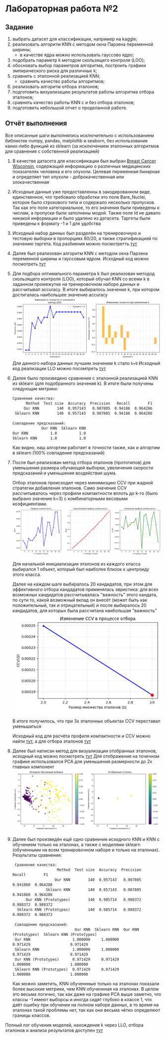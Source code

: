 # Лабораторная работа №2

## Задание

1. выбрать датасет для классификации, например на kaggle;
2. реализовать алгоритм KNN с методом окна Парзена переменной ширины; 
   * в качестве ядра можно использовать гауссово ядро;
3. подобрать параметр k методом скользящего контроля (LOO);
4. обосновать выбор параметров алгоритма, построить графики эмпирического риска для различных k;
5. сравнить с эталонной реализацией KNN;
   * сравнить качество работы алгоритмов;
6. реализовать алгоритм отбора эталонов;
7. подготовить визуализацию результатов работы алгоритма отбора эталонов;
8. сравнить качество работы KNN с и без отбора эталонов;
9. подготовить небольшой отчет о проделанной работе.

## Отчёт выполнения

Все описанные шаги выполнялись исключительно с использованием библиотек numpy, pandas, matplotlib и seaborn, без использования каких-либо функций из sklearn (за исключением эталонных алгоритмов для сравнения с собственной реализацией)

1. В качестве датасета для классификации был выбран [Breast Cancer Wisconsin](https://www.kaggle.com/datasets/zzero0/uci-breast-cancer-wisconsin-original), содержащий информацию о различных медицинских показателях человека и его опухоли. 
   Целевая переменная бинарная и определяет тип опухоли - доброкачественная или злокачественная
2. Исходные данные уже предоставленны в закодированном виде, единственное, что требовало обработки это поле Bare_Nuclei, которое было строкового типа и содержало несколько пропусков. 
    Так как это поле категориальное, то его значения были приведены к числам, а пропуски были заполнены модой. Также поле Id не давало никакой информации и было удалено из датасета.
    Таргеты были приведены к формату -1 и 1 для удобства
3. Исходный набор данных был разделён на тренировочную и тестовую выборки в пропорциях 80/20, а также стратификацией по значению таргета. Код разбиения можно посмотретть [тут](source/data/process_data.py)
4. Далее был реализован алгоритм KNN с методом окна Парзена переменной ширины и гауссовым ядром. Исходный код можно посмотреть [тут](source/models/parzen_knn.py)
5. Для подбора оптимального параметра k был реализован методод скользящего контроля (LOO), который обучал KNN со всеми k в заданном промежутке на тренировочном наборе данных и рассчитывал accuracy. В итоге выбиралось значение k, при котором достигалась наибольшее значение accuracy
   ![LLO Graph](images/llo_graphs.png)
   Для данного набора данных лучшим значеним k стало `k=9`
   Исходный код реализации LLO можно посомтреть [тут](source/utils/llo.py)
6. Далее было произведено сравнение с эталонной реализацией KNN из sklearn (для подобранного значения k). В итоге были получены следующие метрики:
    ```text
    Сравнение качества:
          Method  Test size  Accuracy  Precision   Recall        F1
         Our KNN        140  0.957143   0.987805  0.94186  0.964286
     Sklearn KNN        140  0.957143   0.987805  0.94186  0.964286
    
    Совпадение предсказаний:
                 Our KNN  Sklearn KNN
    Our KNN          1.0          1.0
    Sklearn KNN      1.0          1.0
    ```
    Как видно, наш алгортим работает в точности также, как и алгортим в sklearn (100% совпадение предсказаний)
7. После был реализован метод отбора эталонов (прототипов) для уменьшения размера обучающей выборки, увеличения скорости предсказаний и уменьшения воздействия шума.
    
   Отбор эталонов происходил через минимизцию CCV при жадной стратегии добавления эталонов. Само значение CCV рассчитывалось через профили компактности вплоть до k-го (было выбрано значение k=3) с комбинаторными весовыми коэфициентами.
   ![Compactness profile](images/compactness_profile.png)

   Для начальной инициализации эталонов из каждого класса выбирался 1 объект, который был наиболее близок к центроиду этого класса.
   
   Далее на каждом шаге выбиралось 20 кандидатов, при этом для эффективного отбора кандадатов приминялась эвристика: для всех возможных кандидатов рассчитывалась "важность" этого кандата, по сути то, какой возможный вклад он внесёт (может быть как положительный, так и отрицательный) и после выбиралось 20 кандидатов, для которых была рассчитана наибольшая "важность"
   ![Prototype selection process](images/prototype_selection_process.png)
   
   В итоге получилось, что при 3х эталонных объектах CCV переставал уменьшаться
   
   Исходный код для расчёта профиля компактности и CCV можно найти [тут](source/selection/compactness.py), а для отбора эталонов [тут](source/selection/prototype_selector.py) 
8. Далее был написан метод для визуализации отобранных эталонов, исходный код можно посмотреть [тут](source/utils/plotting.py) 
   Для отображения на точечном графике использовался PCA для уменьшения размерности до 2х главных компонент
   ![Prototype selection PCA](images/prototype_selection_pca.png)
    
9. Далее был произведён ещё одно сравнение исходного KNN и KNN с обучением только на эталонах, а также с моделями sklearn (обученными на всем тренировочном наборе и только на эталонах).
    Результаты сравнения:
   ```text
    Сравнение качества:
                       Method  Test size  Accuracy  Precision    Recall        F1
                      Our KNN        140  0.957143   0.987805  0.941860  0.964286
                  Sklearn KNN        140  0.957143   0.987805  0.941860  0.964286
         Our KNN (Prototypes)        140  0.985714   0.988372  0.988372  0.988372
     Sklearn KNN (Prototypes)        140  0.985714   0.988372  0.988372  0.988372
    
    Совпадение предсказаний:
                               Our KNN  Sklearn KNN  Our KNN (Prototypes)  Sklearn KNN (Prototypes)
    Our KNN                   1.000000     1.000000              0.971429                  0.971429
    Sklearn KNN               1.000000     1.000000              0.971429                  0.971429
    Our KNN (Prototypes)      0.971429     0.971429              1.000000                  1.000000
    Sklearn KNN (Prototypes)  0.971429     0.971429              1.000000                  1.000000
    ```
   Как можно заметить, KNN обученнные только на эталонах показали более высокие метрики, чем KNN обученнная на эталонах. В целом это весьма логично, так как даже на графике PCA выше заметно, что классы -1 имеют выборсы и иногда сидят глубоко в классе 1, что даёт ошибку при обучении на полном наборе данных, в то время на эталонах такой проблемы нет, так как они весьма чётко определяют границы классов.

Полный лог обучения моделей, нахождения k через LLO, отбора эталонов и анализа результатов доступен [тут](logs/logs.txt)
